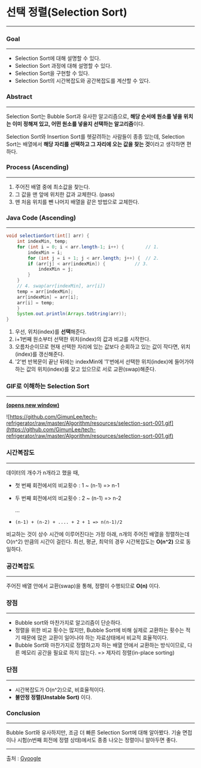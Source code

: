 # **선택 정렬(Selection Sort)**

---

### **Goal**

---

- Selection Sort에 대해 설명할 수 있다.
- Selection Sort 과정에 대해 설명할 수 있다.
- Selection Sort을 구현할 수 있다.
- Selection Sort의 시간복잡도와 공간복잡도를 계산할 수 있다.

### **Abstract**

---

Selection Sort는 Bubble Sort과 유사한 알고리즘으로, **해당 순서에 원소를 넣을 위치는 이미 정해져 있고, 어떤 원소를 넣을지 선택하는 알고리즘**이다.

Selection Sort와 Insertion Sort를 헷갈려하는 사람들이 종종 있는데, Selection Sort는 배열에서 **해당 자리를 선택하고 그 자리에 오는 값을 찾는 것**이라고 생각하면 편하다.

### **Process (Ascending)**

---

1. 주어진 배열 중에 최소값을 찾는다.
2. 그 값을 맨 앞에 위치한 값과 교체한다. (pass)
3. 맨 처음 위치를 뺀 나머지 배열을 같은 방법으로 교체한다.

### **Java Code (Ascending)**

---

```java
void selectionSort(int[] arr) {
    int indexMin, temp;
    for (int i = 0; i < arr.length-1; i++) {        // 1.
        indexMin = i;
        for (int j = i + 1; j < arr.length; j++) {  // 2.
        if (arr[j] < arr[indexMin]) {           // 3.
            indexMin = j;
        }
    }
    // 4. swap(arr[indexMin], arr[i])
    temp = arr[indexMin];
    arr[indexMin] = arr[i];
    arr[i] = temp;
    }
    System.out.println(Arrays.toString(arr));
}
```

1. 우선, 위치(index)를 **선택**해준다.
2. i+1번째 원소부터 선택한 위치(index)의 값과 비교를 시작한다.
3. 오름차순이므로 현재 선택한 자리에 있는 값보다 순회하고 있는 값이 작다면, 위치(index)를 갱신해준다.
4. '2'번 반복문이 끝난 뒤에는 indexMin에 '1'번에서 선택한 위치(index)에 들어가야하는 값의 위치(index)를 갖고 있으므로 서로 교환(swap)해준다.

### **GIF로 이해하는 Selection Sort**

---

**[(opens new window)](https://github.com/GimunLee/tech-refrigerator/blob/master/Algorithm/resources/selection-sort-001.gif)**

![https://github.com/GimunLee/tech-refrigerator/raw/master/Algorithm/resources/selection-sort-001.gif](https://github.com/GimunLee/tech-refrigerator/raw/master/Algorithm/resources/selection-sort-001.gif)

### **시간복잡도**

---

데이터의 개수가 n개라고 했을 때,

- 첫 번째 회전에서의 비교횟수 : 1 ~ (n-1) => n-1
- 두 번째 회전에서의 비교횟수 : 2 ~ (n-1) => n-2

  ...

- `(n-1) + (n-2) + .... + 2 + 1 => n(n-1)/2`

비교하는 것이 상수 시간에 이루어진다는 가정 아래, n개의 주어진 배열을 정렬하는데 O(n^2) 만큼의 시간이 걸린다. 최선, 평균, 최악의 경우 시간복잡도는 **O(n^2)** 으로 동일하다.

### **공간복잡도**

---

주어진 배열 안에서 교환(swap)을 통해, 정렬이 수행되므로 **O(n)** 이다.

### **장점**

---

- Bubble sort와 마찬가지로 알고리즘이 단순하다.
- 정렬을 위한 비교 횟수는 많지만, Bubble Sort에 비해 실제로 교환하는 횟수는 적기 때문에 많은 교환이 일어나야 하는 자료상태에서 비교적 효율적이다.
- Bubble Sort와 마찬가지로 정렬하고자 하는 배열 안에서 교환하는 방식이므로, 다른 메모리 공간을 필요로 하지 않는다. => 제자리 정렬(in-place sorting)

### **단점**

---

- 시간복잡도가 O(n^2)으로, 비효율적이다.
- **불안정 정렬(Unstable Sort)** 이다.

### **Conclusion**

---

Bubble Sort와 유사하지만, 조금 더 빠른 Selection Sort에 대해 알아봤다. 기술 면접이나 시험(n번째 회전에 정렬 상태)에서도 종종 나오는 정렬이니 알아두면 좋다.

---

출처 : [Gyoogle](https://gyoogle.dev/blog/algorithm/Selection%20Sort.html)